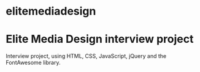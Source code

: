 # elitemediadesign
<h1>Elite Media Design interview project</h1>
<p>Interview project, using HTML, CSS, JavaScript, jQuery and the FontAwesome library.</p>
